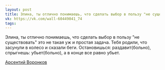 ```yaml
---
layout: post
title: Элина, ты отлично понимаешь, что сделать выбор в пользу "не существовать" это не такая уж и простая задача
vk: https://vk.com/wall-60449041_74
tags:
---
```

Элина, ты отлично понимаешь, что сделать выбор в пользу "не существовать" это не такая уж и простая задача. Тебя родили, что засунули в колесо и сказали беги. Остановишься: раздавит(больно), спрыгнешь: убьет(больно), а в конце все равно убьет.

[Арсентий Воронков](https://vk.com/id3594924)